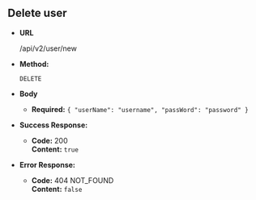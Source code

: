**Delete user**
----

* **URL**

  /api/v2/user/new

* **Method:**

  `DELETE`
  
*  **Body**

   * **Required:**
    `{
       "userName": "username",
       "passWord": "password"
    }`

* **Success Response:**

  * **Code:** 200 <br/>
    **Content:** `true`
 
* **Error Response:**

  * **Code:** 404 NOT_FOUND <br/>
    **Content:** `false`
